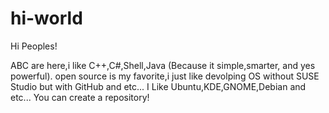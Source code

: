 # hi-world

Hi Peoples! 

ABC are here,i like C++,C#,Shell,Java (Because it simple,smarter, and yes powerful).
open source is my favorite,i just like devolping OS without SUSE Studio but with GitHub and etc...
I Like Ubuntu,KDE,GNOME,Debian and etc...
You can create a repository!

